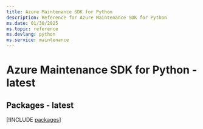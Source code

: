```yaml
---
title: Azure Maintenance SDK for Python
description: Reference for Azure Maintenance SDK for Python
ms.date: 01/30/2025
ms.topic: reference
ms.devlang: python
ms.service: maintenance
---
```

# Azure Maintenance SDK for Python - latest
## Packages - latest
[!INCLUDE [packages](maintenance-index.md)]